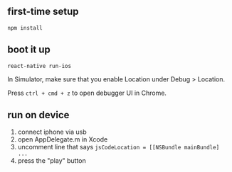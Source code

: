 ## first-time setup

```
npm install
```

## boot it up

```
react-native run-ios
```

In Simulator, make sure that you enable Location under Debug > Location.

Press `ctrl + cmd + z` to open debugger UI in Chrome.

## run on device

1. connect iphone via usb
1. open AppDelegate.m in Xcode
1. uncomment line that says `jsCodeLocation = [[NSBundle mainBundle] ...`
1. press the "play" button
